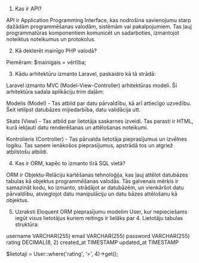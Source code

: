 1. Kas ir API?

API ir Application Programming Interface,
kas nodrošina savienojumu starp dažādām programmēšanas valodām,
sistēmām vai pakalpojumiem. Tas ļauj programmatūras komponentiem komunicēt un sadarboties,
izmantojot noteiktus noteikumus un protokolus.


2. Kā deklerēt mainīgo PHP valodā?

Piemēram: $mainigais = vērtība;


3. Kādu arhitektūru izmanto Laravel, paskaidro kā tā strādā:

Laravel izmanto MVC (Model-View-Controller) arhitektūras modeli. 
Šī arhitektūra sadala aplikāciju trim daļām:

Modelis (Model) - Tas atbild par datu pārvaldību, kā arī attiecīgo uzvedību. 
Šeit ietilpst datubāzes mijiedarbība, datu validācija utt.

Skats (View) - Tas atbild par lietotāja saskarnes izveidi. 
Tas parasti ir HTML, kurā iekļauti datu renderēšanas un attēlošanas noteikumi.

Kontrolieris (Controller) - Tas pārvalda lietotāja pieprasījumus un izvēlnes logiku. 
Tas saņem ienākošos pieprasījumus, apstrādā tos un atgriež atbilstošu atbildi.



4. Kas ir ORM, kapēc to izmanto tīrā SQL vietā?

ORM ir Objektu-Relāciju kartēšanas tehnoloģija,
kas ļauj attēlot datubāzes tabulas kā objektus programmēšanas valodās.
Tās galvenais mērķis ir samazināt kodu, ko izmanto, strādājot ar datubāzēm,
un vienkāršot datu pārvaldību, atvieglojot datu manipulāciju un datu bāzes attēlošanu kā objektus.


5. Uzraksti Eloquent ORM pieprasījumu modelim User, 
kur nepieciešams iegūt visus lietotājus kuriem reitings ir lielāks par 4. 
Lietotāju tabulas struktūra:

username	VARCHAR(255)
email	    VARCHAR(255)
password	VARCHAR(255)
rating	    DECIMAL(8, 2)
created_at	TIMESTAMP
updated_at	TIMESTAMP

$lietotaji = User::where('rating', '>', 4)->get();
